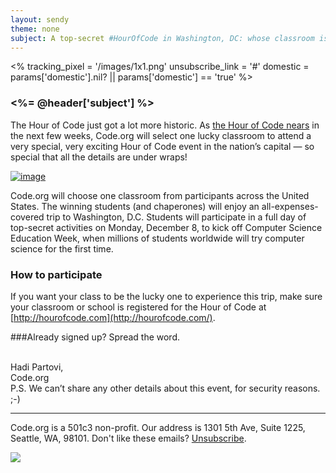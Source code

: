 ```yaml
---
layout: sendy
theme: none
subject: A top-secret #HourOfCode in Washington, DC: whose classroom is going?
---
```


<%
  tracking_pixel = '/images/1x1.png'
  unsubscribe_link = '#'
  domestic = params['domestic'].nil? || params['domestic'] == 'true'
%>

### <%= @header['subject'] %>

The Hour of Code just got a lot more historic. As [the Hour of Code nears](http://hourofcode.com) in the next few weeks, Code.org will select one lucky classroom to attend a very special, very exciting Hour of Code event in the nation’s capital — so special that all the details are under wraps!

[![image](/images/dc-banner.png)](http://codeorg.tumblr.com/post/102312733238/dc)

Code.org will choose one classroom from participants across the United States. The winning students (and chaperones) will enjoy an all-expenses-covered trip to Washington, D.C. Students will participate in a full day of top-secret activities on Monday, December 8, to kick off Computer Science Education Week, when millions of students worldwide will try computer science for the first time. 

### How to participate
If you want your class to be the lucky one to experience this trip, make sure your classroom or school is registered for the  Hour of Code at [http://hourofcode.com](http://hourofcode.com/).

###Already signed up? Spread the word. 

<br/>
Hadi Partovi,<br/>
Code.org

<br/>
P.S. We can’t share any other details about this event, for security reasons. ;-)

<hr>

Code.org is a 501c3 non-profit. Our address is 1301 5th Ave, Suite 1225, Seattle, WA, 98101. Don't like these emails? [Unsubscribe](<%= unsubscribe_link %>).

![](<%= tracking_pixel %>)